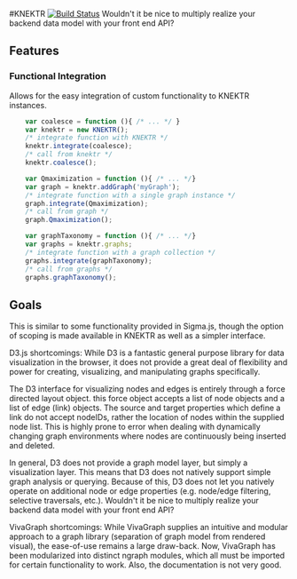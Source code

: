 #KNEKTR [![Build Status](https://travis-ci.org/connorwalsh/knektr.svg?branch=master)](https://travis-ci.org/connorwalsh/knektr)
Wouldn't it be nice to multiply realize your backend data model with your front 
end API? 

## Features
### Functional Integration
Allows for the easy integration of custom functionality to KNEKTR instances.

```javascript
	var coalesce = function (){ /* ... */ }
	var knektr = new KNEKTR();
	/* integrate function with KNEKTR */
	knektr.integrate(coalesce);
	/* call from knektr */
	knektr.coalesce();

	var Qmaximization = function (){ /* ... */}
	var graph = knektr.addGraph('myGraph');
	/* integrate function with a single graph instance */
	graph.integrate(Qmaximization);
	/* call from graph */
	graph.Qmaximization();

	var graphTaxonomy = function (){ /* ... */}
	var graphs = knektr.graphs;
	/* integrate function with a graph collection */
	graphs.integrate(graphTaxonomy);
	/* call from graphs */
	graphs.graphTaxonomy();
```

## Goals
This is similar to some functionality provided in Sigma.js, though the
option of scoping is made available in KNEKTR as well as a simpler interface.

D3.js shortcomings:
While D3 is a fantastic general purpose library for data visualization in 
the browser, it does not provide a great deal of flexibility and power for 
creating, visualizing, and manipulating graphs specifically.

The D3 interface for visualizing nodes and edges is entirely through a force 
directed layout object. this force object accepts a list of node objects and 
a list of edge (link) objects. The source and target properties which define
a link do not accept nodeIDs, rather the location of nodes within the supplied
node list. This is highly prone to error when dealing with dynamically changing 
graph environments where nodes are continuously being inserted and deleted.

In general, D3 does not provide a graph model layer, but simply a visualization 
layer. This means that D3 does not natively support simple graph analysis or 
querying. Because of this, D3 does not let you natively operate on additional 
node or edge properties (e.g. node/edge filtering, selective traversals, etc.).
Wouldn't it be nice to multiply realize your backend data model with your front 
end API? 

VivaGraph shortcomings:
While VivaGraph supplies an intuitive and modular approach to a graph library 
(separation of graph model from rendered visual), the ease-of-use remains a 
large draw-back. Now, VivaGraph has been modularized into distinct ngraph 
modules, which all must be imported for certain functionality to work. Also, 
the documentation is not very good.



